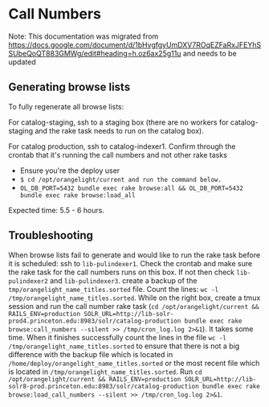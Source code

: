 # Call Numbers

Note: This documentation was migrated from https://docs.google.com/document/d/1bHvgfgyUmDXV7ROqEZFaRxJFEYhSSUbeQoQT883GMWg/edit#heading=h.oz6ax25g11u and needs to be updated

## Generating browse lists

To fully regenerate all browse lists:

For catalog-staging, ssh to a staging box (there are no workers for catalog-staging and the rake task needs to run on the catalog box).

For catalog production, ssh to catalog-indexer1. Confirm through the crontab that it's running the call numbers and not other rake tasks

- Ensure you're the deploy user
- `$ cd /opt/orangelight/current and run the command below.`
- `OL_DB_PORT=5432 bundle exec rake browse:all && OL_DB_PORT=5432 bundle exec rake browse:load_all`

Expected time: 5.5 - 6 hours.

## Troubleshooting

When browse lists fail to generate and would like to run the rake task before it is scheduled:
ssh to `lib-pulindexer1`. Check the crontab and make sure the rake task for the call numbers runs on this box. If not then check `lib-pulindexer2` and `lib-pulindexer3`.
create a backup of the `tmp/orangelight_name_titles.sorted` file. Count the lines: `wc -l /tmp/orangelight_name_titles.sorted`.
While on the right box, create a tmux session and run the call number rake task (`cd /opt/orangelight/current && RAILS_ENV=production SOLR_URL=http://lib-solr-prod4.princeton.edu:8983/solr/catalog-production bundle exec rake browse:call_numbers --silent >> /tmp/cron_log.log 2>&1`). It takes some time. When it finishes successfully count the lines in the file `wc -l /tmp/orangelight_name_titles.sorted` to ensure that there is not a big difference with the backup file which is located in `/home/deploy/orangelight_name_titles.sorted` or the most recent file which is located in `/tmp/orangelight_name_titles.sorted`.
Run `cd /opt/orangelight/current && RAILS_ENV=production SOLR_URL=http://lib-solr8-prod.princeton.edu:8983/solr/catalog-production bundle exec rake browse:load_call_numbers --silent >> /tmp/cron_log.log 2>&1`.
